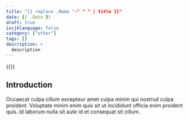 ```yaml
---
title: "{{ replace .Name "-" " " | title }}"
date: {{ .Date }}
draft: true
iscjklanguage: false
category: ["other"]
tags: []
description: >
  description
---
```


{{<unsplash user="@aronvisuals" src="photo-1501139083538-0139583c060f" w="1920" q="50">}}

## Introduction

Occaecat culpa cillum excepteur amet culpa minim qui nostrud culpa proident. Voluptate minim enim quis sit ut incididunt officia enim proident quis. Id laborum nulla sit aute id et consequat sit cillum.